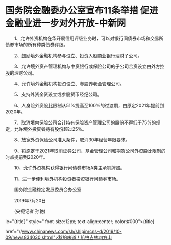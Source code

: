 # 国务院金融委办公室宣布11条举措 促进金融业进一步对外开放-中新网

　　1、允许外资机构在华开展信用评级业务时，可以对银行间债券市场和交易所债券市场的所有种类债券评级。

　　2、鼓励境外金融机构参与设立、投资入股商业银行理财子公司。

　　3、允许境外资产管理机构与中资银行或保险公司的子公司合资设立由外方控股的理财公司。

　　4、允许境外金融机构投资设立、参股养老金管理公司。

　　5、支持外资全资设立或参股货币经纪公司。

　　6、人身险外资股比限制从51%提高至100%的过渡期，由原定2021年提前到2020年。

　　7、取消境内保险公司合计持有保险资产管理公司的股份不得低于75%的规定，允许境外投资者持有股份超过25%。

　　8、放宽外资保险公司准入条件，取消30年经营年限要求。

　　9、将原定于2021年取消证券公司、基金管理公司和期货公司外资股比限制的时点提前到2020年。

　　10、允许外资机构获得银行间债券市场A类主承销牌照。

　　11、进一步便利境外机构投资者投资银行间债券市场。

　　国务院金融稳定发展委员会办公室

　　2019年7月20日

　　(央视记者 孙艳)

le="{title}" style=" font-size:12px; text-align:center; color:#000">{title}

href="//www.chinanews.com/sh/shipin/cns-d/2019/10-09/news834030.shtml">秋的味道！航拍吉林四方山
